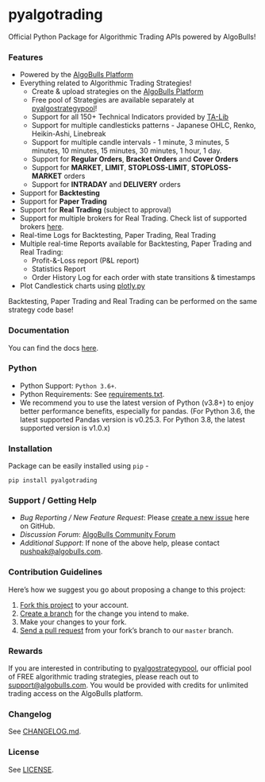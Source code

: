 # pyalgotrading

Official Python Package for Algorithmic Trading APIs powered by AlgoBulls!

### Features

- Powered by the [AlgoBulls Platform](https://app.algobulls.com)
- Everything related to Algorithmic Trading Strategies!
    - Create & upload strategies on the [AlgoBulls Platform](https://app.algobulls.com)
    - Free pool of Strategies are available separately at [pyalgostrategypool](https://github.com/algobulls/pyalgostrategypool)!
    - Support for all 150+ Technical Indicators provided by [TA-Lib](https://mrjbq7.github.io/ta-lib/index.html)
    - Support for multiple candlesticks patterns - Japanese OHLC, Renko, Heikin-Ashi, Linebreak
    - Support for multiple candle intervals - 1 minute, 3 minutes, 5 minutes, 10 minutes, 15 minutes, 30 minutes, 1 hour, 1 day.
    - Support for **Regular Orders**, **Bracket Orders** and **Cover Orders**
    - Support for **MARKET**, **LIMIT**, **STOPLOSS-LIMIT**, **STOPLOSS-MARKET** orders
    - Support for **INTRADAY** and **DELIVERY** orders
- Support for **Backtesting**
- Support for **Paper Trading**
- Support for **Real Trading** (subject to approval)
- Support for multiple brokers for Real Trading. Check list of supported brokers [here](https://app.algobulls.com/user/brokerlogin).
- Real-time Logs for Backtesting, Paper Trading, Real Trading
- Multiple real-time Reports available for Backtesting, Paper Trading and Real Trading:
    - Profit-&-Loss report (P&L report)
    - Statistics Report
    - Order History Log for each order with state transitions & timestamps
- Plot Candlestick charts using [plotly.py](https://github.com/plotly/plotly.py)

Backtesting, Paper Trading and Real Trading can be performed on the same strategy code base!

### Documentation

You can find the docs [here](https://algobulls.github.io/pythonbuild/).

### Python

- Python Support: `Python 3.6+`.
- Python Requirements: See [requirements.txt](https://github.com/algobulls/pyalgotrading/blob/master/requirements.txt).
- We recommend you to use the latest version of Python (v3.8+) to enjoy better performance benefits, especially for pandas. (For Python 3.6, the latest supported Pandas version is v0.25.3. For Python 3.8, the latest supported version is v1.0.x)

### Installation

Package can be easily installed using `pip` -

```
pip install pyalgotrading
```

### Support / Getting Help

- *Bug Reporting / New Feature Request*: Please [create a new issue](https://github.com/algobulls/pyalgotrading/issues/new) here on GitHub.
- *Discussion Forum*: [AlgoBulls Community Forum](https://community.algobulls.com/)
- *Additional Support*: If none of the above help, please contact [pushpak@algobulls.com](mailto:pushpak@algobulls.com).

### Contribution Guidelines

Here’s how we suggest you go about proposing a change to this project:

1. [Fork this project][fork] to your account.
2. [Create a branch][branch] for the change you intend to make.
3. Make your changes to your fork.
4. [Send a pull request][pr] from your fork’s branch to our `master` branch.

### Rewards

If you are interested in contributing to [pyalgostrategypool](https://github.com/algobulls/pyalgostrategypool), our official pool of FREE algorithmic trading strategies, please reach out to support@algobulls.com.
You would be provided with credits for unlimited trading access on the AlgoBulls platform.


[fork]: https://help.github.com/articles/fork-a-repo/

[branch]: https://help.github.com/articles/creating-and-deleting-branches-within-your-repository

[pr]: https://help.github.com/articles/using-pull-requests/

### Changelog

See [CHANGELOG.md](https://github.com/algobulls/pyalgotrading/blob/master/CHANGELOG.md).

### License

See [LICENSE](https://github.com/algobulls/pyalgotrading/blob/master/LICENSE).
